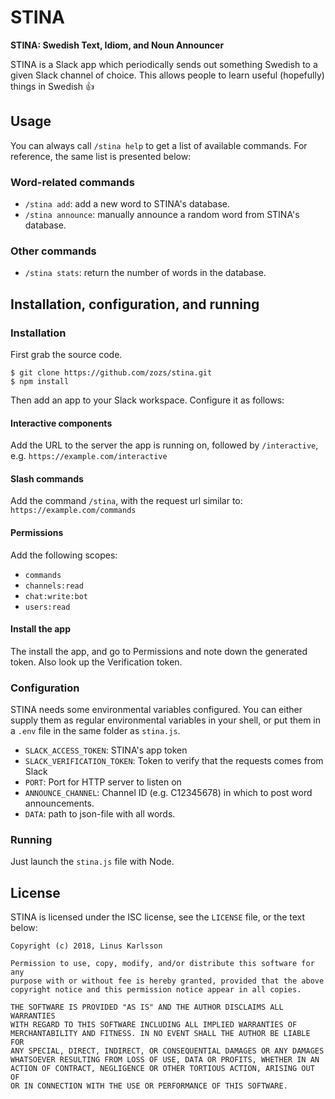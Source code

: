 # STINA

**STINA: Swedish Text, Idiom, and Noun Announcer**

STINA is a Slack app which periodically sends out something Swedish to a given
Slack channel of choice. This allows people to learn useful (hopefully) things
in Swedish :thumbsup:

## Usage

You can always call `/stina help` to get a list of available commands. For
reference, the same list is presented below:

### Word-related commands

- `/stina add`: add a new word to STINA\'s database.
- `/stina announce`: manually announce a random word from STINA\'s database.

### Other commands

- `/stina stats`: return the number of words in the database.

## Installation, configuration, and running

### Installation

First grab the source code.

```
$ git clone https://github.com/zozs/stina.git
$ npm install
```

Then add an app to your Slack workspace. Configure it as follows:

#### Interactive components

Add the URL to the server the app is running on, followed by `/interactive`, e.g. `https://example.com/interactive`

#### Slash commands

Add the command `/stina`, with the request url similar to: `https://example.com/commands`

#### Permissions

Add the following scopes:

- `commands`
- `channels:read`
- `chat:write:bot`
- `users:read`

#### Install the app

The install the app, and go to Permissions and note down the generated token. Also look
up the Verification token.

### Configuration

STINA needs some environmental variables configured. You can either supply them as regular
environmental variables in your shell, or put them in a `.env` file in the same folder as
`stina.js`.

 * `SLACK_ACCESS_TOKEN`: STINA's app token
 * `SLACK_VERIFICATION_TOKEN`: Token to verify that the requests comes from Slack
 * `PORT`: Port for HTTP server to listen on
 * `ANNOUNCE_CHANNEL`: Channel ID (e.g. C12345678) in which to post word announcements.
 * `DATA`: path to json-file with all words.

### Running

Just launch the `stina.js` file with Node.

## License

STINA is licensed under the ISC license, see the `LICENSE` file, or the text below:

```
Copyright (c) 2018, Linus Karlsson

Permission to use, copy, modify, and/or distribute this software for any
purpose with or without fee is hereby granted, provided that the above
copyright notice and this permission notice appear in all copies.

THE SOFTWARE IS PROVIDED "AS IS" AND THE AUTHOR DISCLAIMS ALL WARRANTIES
WITH REGARD TO THIS SOFTWARE INCLUDING ALL IMPLIED WARRANTIES OF
MERCHANTABILITY AND FITNESS. IN NO EVENT SHALL THE AUTHOR BE LIABLE FOR
ANY SPECIAL, DIRECT, INDIRECT, OR CONSEQUENTIAL DAMAGES OR ANY DAMAGES
WHATSOEVER RESULTING FROM LOSS OF USE, DATA OR PROFITS, WHETHER IN AN
ACTION OF CONTRACT, NEGLIGENCE OR OTHER TORTIOUS ACTION, ARISING OUT OF
OR IN CONNECTION WITH THE USE OR PERFORMANCE OF THIS SOFTWARE.
```
